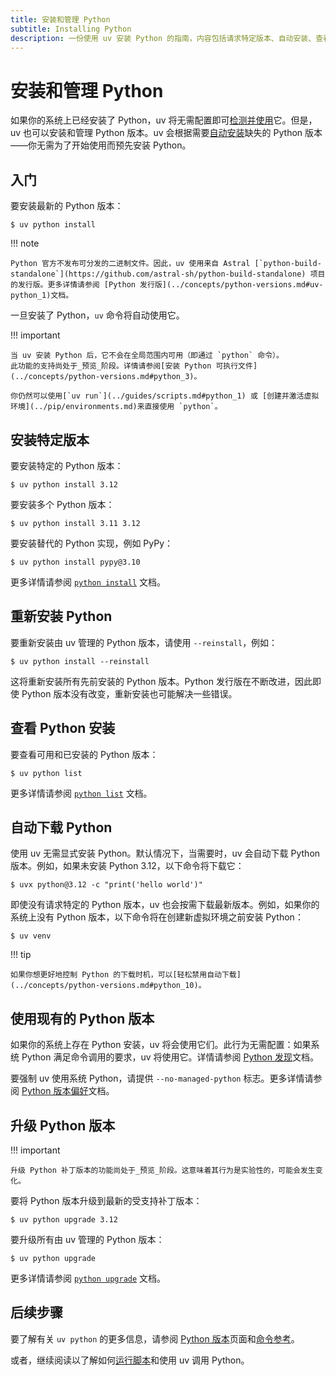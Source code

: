 ```yaml
---
title: 安装和管理 Python
subtitle: Installing Python
description: 一份使用 uv 安装 Python 的指南，内容包括请求特定版本、自动安装、查看已安装版本等。
---
```


# 安装和管理 Python

如果你的系统上已经安装了 Python，uv 将无需配置即可[检测并使用](#python_4)它。但是，uv 也可以安装和管理 Python 版本。uv 会根据需要[自动安装](#python_3)缺失的 Python 版本——你无需为了开始使用而预先安装 Python。

## 入门

要安装最新的 Python 版本：

```console
$ uv python install
```

!!! note

    Python 官方不发布可分发的二进制文件。因此，uv 使用来自 Astral [`python-build-standalone`](https://github.com/astral-sh/python-build-standalone) 项目的发行版。更多详情请参阅 [Python 发行版](../concepts/python-versions.md#uv-python_1)文档。

一旦安装了 Python，`uv` 命令将自动使用它。

!!! important

    当 uv 安装 Python 后，它不会在全局范围内可用（即通过 `python` 命令）。
    此功能的支持尚处于_预览_阶段。详情请参阅[安装 Python 可执行文件](../concepts/python-versions.md#python_3)。

    你仍然可以使用[`uv run`](../guides/scripts.md#python_1) 或 [创建并激活虚拟环境](../pip/environments.md)来直接使用 `python`。

## 安装特定版本

要安装特定的 Python 版本：

```console
$ uv python install 3.12
```

要安装多个 Python 版本：

```console
$ uv python install 3.11 3.12
```

要安装替代的 Python 实现，例如 PyPy：

```console
$ uv python install pypy@3.10
```

更多详情请参阅 [`python install`](../concepts/python-versions.md#python_2) 文档。

## 重新安装 Python

要重新安装由 uv 管理的 Python 版本，请使用 `--reinstall`，例如：

```console
$ uv python install --reinstall
```

这将重新安装所有先前安装的 Python 版本。Python 发行版在不断改进，因此即使 Python 版本没有改变，重新安装也可能解决一些错误。

## 查看 Python 安装

要查看可用和已安装的 Python 版本：

```console
$ uv python list
```

更多详情请参阅 [`python list`](../concepts/python-versions.md#python_6) 文档。

## 自动下载 Python

使用 uv 无需显式安装 Python。默认情况下，当需要时，uv 会自动下载 Python 版本。例如，如果未安装 Python 3.12，以下命令将下载它：

```console
$ uvx python@3.12 -c "print('hello world')"
```

即使没有请求特定的 Python 版本，uv 也会按需下载最新版本。例如，如果你的系统上没有 Python 版本，以下命令将在创建新虚拟环境之前安装 Python：

```console
$ uv venv
```

!!! tip

    如果你想更好地控制 Python 的下载时机，可以[轻松禁用自动下载](../concepts/python-versions.md#python_10)。

<!-- TODO(zanieb): Restore when Python shim management is added
Note that when an automatic Python installation occurs, the `python` command will not be added to the shell. Use `uv python install-shim` to ensure the `python` shim is installed.
-->

## 使用现有的 Python 版本

如果你的系统上存在 Python 安装，uv 将会使用它们。此行为无需配置：如果系统 Python 满足命令调用的要求，uv 将使用它。详情请参阅 [Python 发现](../concepts/python-versions.md#python_8)文档。

要强制 uv 使用系统 Python，请提供 `--no-managed-python` 标志。更多详情请参阅 [Python 版本偏好](../concepts/python-versions.md#python_11)文档。

## 升级 Python 版本

!!! important

    升级 Python 补丁版本的功能尚处于_预览_阶段。这意味着其行为是实验性的，可能会发生变化。

要将 Python 版本升级到最新的受支持补丁版本：

```console
$ uv python upgrade 3.12
```

要升级所有由 uv 管理的 Python 版本：

```console
$ uv python upgrade
```

更多详情请参阅 [`python upgrade`](../concepts/python-versions.md#python_4) 文档。

## 后续步骤

要了解有关 `uv python` 的更多信息，请参阅 [Python 版本](../concepts/python-versions.md)页面和[命令参考](../reference/cli/python.md)。

或者，继续阅读以了解如何[运行脚本](./scripts.md)和使用 uv 调用 Python。
